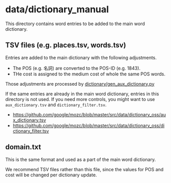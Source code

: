 # data/dictionary_manual

This directory contains word entries to be added to the main word dictionary.

## TSV files (e.g. places.tsv, words.tsv)

Entries are added to the main dictionary with the following adjustments.

*   The POS (e.g. 名詞) are converted to the POS-ID (e.g. 1843).
*   THe cost is assigned to the medium cost of whole the same POS words.

Those adjustments are processed by
[dictionary/gen_aux_dictionary.py](https://github.com/google/mozc/blob/master/src/dictionary/gen_aux_dictionary.py)

If the same entries are already in the main word dictionary, entries in this
directory is not used. If you need more controls, you might want to use
`aux_dictionary.tsv` and `dictionary_filter.tsv`.

*   https://github.com/google/mozc/blob/master/src/data/dictionary_oss/aux_dictionary.tsv
*   https://github.com/google/mozc/blob/master/src/data/dictionary_oss/dictionary_filter.tsv

## domain.txt

This is the same format and used as a part of the main word dictionary.

We recommend TSV files rather than this file, since the values for POS and cost
will be changed per dictionary update.
